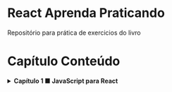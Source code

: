 # React Aprenda Praticando
Repositório para prática de exercicios do livro

# Capítulo Conteúdo

<details>
  <summary><strong>Capítulo 1 ■ JavaScript para React</strong></summary><br />
  
  - [ ] 1.2 JavaScript e ECMAScript
  - [ ] 1.2.1 Transpilers JavaScript
  - [ ] 1.3 Declaração de variáveis
  - [ ] 1.4 Operador ternário
  - [ ] 1.5 Arrow functions
  - [ ] 1.6 Operador spread
  - [ ] 1.7 Métodos map(), filter() e find()
  - [X] 1.7.1 Método map()
  - [X] 1.7.2 Método filter()
  - [X] 1.7.3 Método find()
  - [X] 1.8 Template Literals
  - [ ] 1.9 Classes
  - [X] 1.10 Atribuição via desestruturação (Destructuring assignment)
  - [X] 1.11 Import e export
  - [ ] 1.12 Sintaxe JSX
</details>